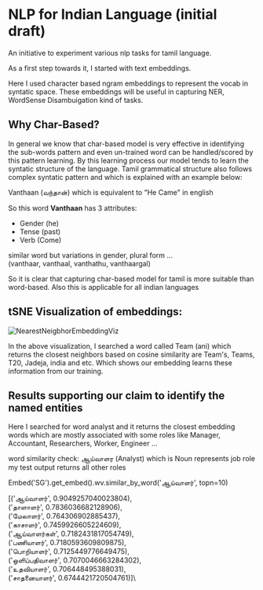 # NLP for Indian Language (initial draft)

An initiative to experiment various nlp tasks for tamil
language.

As a first step towards it, I started with text embeddings.

Here I used character based ngram embeddings to represent the vocab in syntatic space.
These embeddings will be useful in capturing NER, WordSense Disambuigation kind of tasks.

## Why Char-Based?
In general we know that char-based model is very effective in identifying the sub-words pattern 
and even un-trained word can be handled/scored by this pattern learning. By this learning process
our model tends to learn the syntatic structure of the language. Tamil grammatical structure also follows 
complex syntatic pattern and which is explained with an example below:

Vanthaan (வந்தான்)
which is equivalent to "He Came" in english

So this word **Vanthaan** has 3 attributes:
- Gender (he)
- Tense (past)
- Verb (Come)

similar word but variations in gender, plural form ...  
(vanthaar, vanthaal, vanthathu, vanthaargal)
 
 So it is clear that capturing char-based model for tamil 
 is more suitable than word-based. Also
 this is applicable for all indian languages
 
 ## tSNE Visualization of embeddings:
 
 ![NearestNeigbhorEmbeddingViz](https://github.com/njedison1984/TamilNLP/blob/master/images/NearestNeigbhorEmbeddingViz.PNG)
 
 In the above visualization, I searched a word called Team (ani) which returns the closest neighbors based on cosine similarity are
 Team's, Teams, T20, Jadeja, india and etc. Which shows our embedding learns these information from our training.

 ## Results supporting our claim to identify the named entities
 Here I searched for word analyst and it returns the closest embedding words
 which are mostly associated with some roles like Manager, Accountant, Researchers, Worker, Engineer ... 
 
 word similarity check: ஆய்வாளர (Analyst) which is Noun represents job role
 my test output returns all other roles
 
 Embed('SG').get_embed().wv.similar_by_word('ஆய்வாளர்', topn=10) 
 
 [('ஆய்வாளர்', 0.9049257040023804),\
 ('தாளாளர்', 0.7836036682128906),\
 ('மேலாளர்', 0.764306902885437),\
 ('காசாளர்', 0.7459926605224609),\
 ('ஆய்வாளர்கள்', 0.7182431817054749),\
 ('பணியாளர்', 0.7180593609809875),\
 ('பொறியாளர்', 0.7125449776649475),\
 ('ஒளிப்பதிவாளர்', 0.7070046663284302),\
 ('உதவியாளர்', 0.706448495388031),\
 ('சாதனையாளர்', 0.6744421720504761)]\
 
 

